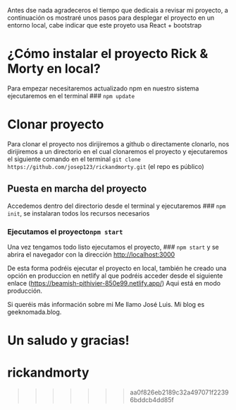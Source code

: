 
Antes dse nada agradeceros el tiempo que dedicais a revisar mi proyecto, a continuación os mostraré unos pasos para desplegar el proyecto en un entorno local, cabe indicar que este proyeto usa React + bootstrap 

# ¿Cómo instalar el proyecto Rick & Morty en local?

Para empezar necesitaremos actualizado npm en nuestro sistema ejecutaremos en el terminal ### `npm update`

# Clonar proyecto 

Para clonar el proyecto nos dirijiremos a github o directamente clonarlo, nos dirijiremos a un directorio en el cual clonaremos el proyecto y ejecutaremos el siguiente comando en el terminal `git clone https://github.com/josep123/rickandmorty.git` (el repo es público)

## Puesta en marcha del proyecto

Accedemos dentro del directorio desde el terminal y ejecutaremos ### `npm init`, se instalaran todos los recursos necesarios

### Ejecutamos el proyecto`npm start`

Una vez tengamos todo listo ejecutamos el proyecto, ### `npm start`
y se abrira el navegador con la dirección [http://localhost:3000](http://localhost:3000) 

De esta forma podréis ejecutar el proyecto en local, también he creado una opción en produccion en netlify al que podréis acceder desde el siguiente enlace (https://beamish-pithivier-850e99.netlify.app/) Aqui está en modo producción.

Si queréis más información sobre mi Me llamo José Luis. Mi blog es geeknomada.blog.

Un saludo y gracias!
=======
# rickandmorty
>>>>>>> aa0f826eb2189c32a497071f22396bddcb4dd85f
